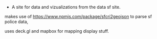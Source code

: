 * A site for data and vizualizations from the data sf site.


makes use of https://www.npmjs.com/package/sfcri2geojson to parse sf police data,

uses deck.gl and mapbox for mapping display stuff.
